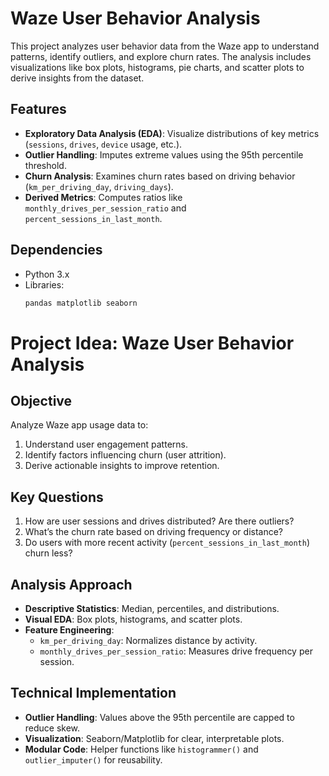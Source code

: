 # Waze User Behavior Analysis

This project analyzes user behavior data from the Waze app to understand patterns, identify outliers, and explore churn rates. The analysis includes visualizations like box plots, histograms, pie charts, and scatter plots to derive insights from the dataset.

## Features
- **Exploratory Data Analysis (EDA)**: Visualize distributions of key metrics (`sessions`, `drives`, `device` usage, etc.).
- **Outlier Handling**: Imputes extreme values using the 95th percentile threshold.
- **Churn Analysis**: Examines churn rates based on driving behavior (`km_per_driving_day`, `driving_days`).
- **Derived Metrics**: Computes ratios like `monthly_drives_per_session_ratio` and `percent_sessions_in_last_month`.

## Dependencies
- Python 3.x
- Libraries:
  ```bash
  pandas matplotlib seaborn

  
# Project Idea: Waze User Behavior Analysis

## Objective
Analyze Waze app usage data to:
1. Understand user engagement patterns.
2. Identify factors influencing churn (user attrition).
3. Derive actionable insights to improve retention.

## Key Questions
1. How are user sessions and drives distributed? Are there outliers?
2. What’s the churn rate based on driving frequency or distance?
3. Do users with more recent activity (`percent_sessions_in_last_month`) churn less?

## Analysis Approach
- **Descriptive Statistics**: Median, percentiles, and distributions.
- **Visual EDA**: Box plots, histograms, and scatter plots.
- **Feature Engineering**:
  - `km_per_driving_day`: Normalizes distance by activity.
  - `monthly_drives_per_session_ratio`: Measures drive frequency per session.

## Technical Implementation
- **Outlier Handling**: Values above the 95th percentile are capped to reduce skew.
- **Visualization**: Seaborn/Matplotlib for clear, interpretable plots.
- **Modular Code**: Helper functions like `histogrammer()` and `outlier_imputer()` for reusability.




